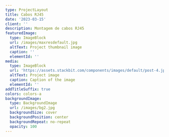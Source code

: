 ```yaml
---
type: ProjectLayout
title: Cabos RJ45
date: '2023-03-15'
client: ''
description: Montagem de cabos RJ45
featuredImage:
  type: ImageBlock
  url: /images/maxresdefault.jpg
  altText: Project thumbnail image
  caption: ''
  elementId: ''
media:
  type: ImageBlock
  url: 'https://assets.stackbit.com/components/images/default/post-4.jpeg'
  altText: Project image
  caption: Caption of the image
  elementId: ''
addTitleSuffix: true
colors: colors-a
backgroundImage:
  type: BackgroundImage
  url: /images/bg2.jpg
  backgroundSize: cover
  backgroundPosition: center
  backgroundRepeat: no-repeat
  opacity: 100
---
```

